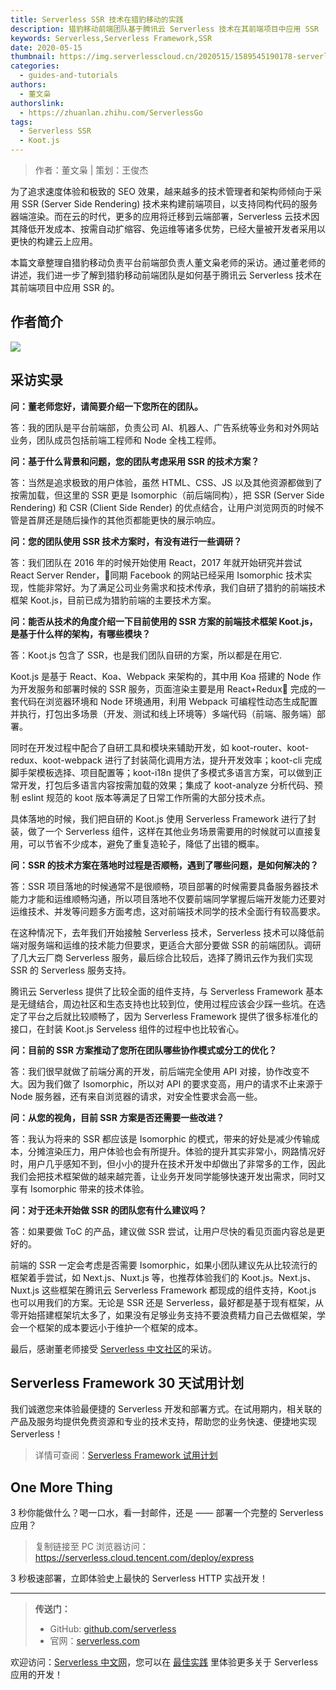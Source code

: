 ```yaml
---
title: Serverless SSR 技术在猎豹移动的实践
description: 猎豹移动前端团队基于腾讯云 Serverless 技术在其前端项目中应用 SSR
keywords: Serverless,Serverless Framework,SSR
date: 2020-05-15
thumbnail: https://img.serverlesscloud.cn/2020515/1589545190178-serverless%20%E7%8C%8E%E8%B1%B9%E5%89%AF%E6%9C%AC.jpg
categories:
  - guides-and-tutorials
authors:
  - 董文枭
authorslink:
  - https://zhuanlan.zhihu.com/ServerlessGo
tags:
  - Serverless SSR
  - Koot.js
---
```


> 作者：董文枭 | 策划：王俊杰

为了追求速度体验和极致的 SEO 效果，越来越多的技术管理者和架构师倾向于采用 SSR (Server Side Rendering) 技术来构建前端项目，以支持同构代码的服务器端渲染。而在云的时代，更多的应用将迁移到云端部署，Serverless 云技术因其降低开发成本、按需自动扩缩容、免运维等诸多优势，已经大量被开发者采用以更快的构建云上应用。

本篇文章整理自猎豹移动负责平台前端部负责人董文枭老师的采访。通过董老师的讲述，我们进一步了解到猎豹移动前端团队是如何基于腾讯云 Serverless 技术在其前端项目中应用 SSR 的。


## 作者简介

![](https://img.serverlesscloud.cn/2020515/1589534502498-wenxiao.jpg)



## 采访实录

**问：董老师您好，请简要介绍一下您所在的团队。**

答：我的团队是平台前端部，负责公司 AI、机器人、广告系统等业务和对外网站业务，团队成员包括前端工程师和 Node 全栈工程师。

**问：基于什么背景和问题，您的团队考虑采用 SSR 的技术方案？**

答：当然是追求极致的用户体验，虽然 HTML、CSS、JS 以及其他资源都做到了按需加载，但这里的 SSR 更是 Isomorphic（前后端同构），把 SSR (Server Side Rendering) 和 CSR (Client Side Render) 的优点结合，让用户浏览网页的时候不管是首屏还是随后操作的其他页都能更快的展示响应。

**问：您的团队使用 SSR 技术方案时，有没有进行一些调研？**

答：我们团队在 2016 年的时候开始使用 React，2017 年就开始研究并尝试 React Server Render，同期 Facebook 的网站已经采用 Isomorphic 技术实现，性能非常好。为了满足公司业务需求和技术传承，我们自研了猎豹的前端技术框架 Koot.js，目前已成为猎豹前端的主要技术方案。

**问：能否从技术的角度介绍一下目前使用的 SSR 方案的前端技术框架 Koot.js，是基于什么样的架构，有哪些模块？**

答：Koot.js 包含了 SSR，也是我们团队自研的方案，所以都是在用它.

Koot.js 是基于 React、Koa、Webpack 来架构的，其中用 Koa 搭建的 Node 作为开发服务和部署时候的 SSR 服务，页面渲染主要是用 React+Redux 完成的一套代码在浏览器环境和 Node 环境通用，利用 Webpack 可编程性动态生成配置并执行，打包出多场景（开发、测试和线上环境等）多端代码（前端、服务端）部署。

同时在开发过程中配合了自研工具和模块来辅助开发，如 koot-router、koot-redux、koot-webpack 进行了封装简化调用方法，提升开发效率；koot-cli 完成脚手架模板选择、项目配置等；koot-i18n 提供了多模式多语言方案，可以做到正常开发，打包后多语言内容按需加载的效果；集成了 koot-analyze 分析代码、预制 eslint 规范的 koot 版本等满足了日常工作所需的大部分技术点。

具体落地的时候，我们把自研的 Koot.js 使用 Serverless Framework 进行了封装，做了一个 Serverless 组件，这样在其他业务场景需要用的时候就可以直接复用，可以节省不少成本，避免了重复造轮子，降低了出错的概率。


**问：SSR 的技术方案在落地时过程是否顺畅，遇到了哪些问题，是如何解决的？**

答：SSR 项目落地的时候通常不是很顺畅，项目部署的时候需要具备服务器技术能力才能和运维顺畅沟通，所以项目落地不仅要前端同学掌握后端开发能力还要对运维技术、并发等问题多方面考虑，这对前端技术同学的技术全面行有较高要求。

在这种情况下，去年我们开始接触 Serverless 技术，Serverless 技术可以降低前端对服务端和运维的技术能力但要求，更适合大部分要做 SSR 的前端团队。调研了几大云厂商 Serverless 服务，最后综合比较后，选择了腾讯云作为我们实现 SSR 的 Serverless 服务支持。

腾讯云 Serverless 提供了比较全面的组件支持，与 Serverless Framework 基本是无缝结合，周边社区和生态支持也比较到位，使用过程应该会少踩一些坑。在选定了平台之后就比较顺畅了，因为 Serverless Framework 提供了很多标准化的接口，在封装 Koot.js Serveless 组件的过程中也比较省心。

**问：目前的 SSR 方案推动了您所在团队哪些协作模式或分工的优化？**

答：我们很早就做了前端分离的开发，前后端完全使用 API 对接，协作改变不大。因为我们做了 Isomorphic，所以对 API 的要求变高，用户的请求不止来源于 Node 服务器，还有来自浏览器的请求，对安全性要求会高一些。

**问：从您的视角，目前 SSR 方案是否还需要一些改进？**

答：我认为将来的 SSR 都应该是 Isomorphic 的模式，带来的好处是减少传输成本，分摊渲染压力，用户体验也会有所提升。体验的提升其实非常小，网路情况好时，用户几乎感知不到，但小小的提升在技术开发中却做出了非常多的工作，因此我们会把技术框架做的越来越完善，让业务开发同学能够快速开发出需求，同时又享有 Isomorphic 带来的技术体验。

**问：对于还未开始做 SSR 的团队您有什么建议吗？**

答：如果要做 ToC 的产品，建议做 SSR 尝试，让用户尽快的看见页面内容总是更好的。

前端的 SSR 一定会考虑是否需要 Isomorphic，如果小团队建议先从比较流行的框架着手尝试，如 Next.js、Nuxt.js 等，也推荐体验我们的 Koot.js。Next.js、Nuxt.js 这些框架在腾讯云 Serverless Framework 都现成的组件支持，Koot.js 也可以用我们的方案。无论是 SSR 还是 Serverless，最好都是基于现有框架，从零开始搭建框架坑太多了，如果没有足够业务支持不要浪费精力自己去做框架，学会一个框架的成本要远小于维护一个框架的成本。  

最后，感谢董老师接受 [Serverless 中文社区](https://serverlesscloud.cn)的采访。

## Serverless Framework 30 天试用计划

我们诚邀您来体验最便捷的 Serverless 开发和部署方式。在试用期内，相关联的产品及服务均提供免费资源和专业的技术支持，帮助您的业务快速、便捷地实现 Serverless！

> 详情可查阅：[Serverless Framework 试用计划](https://cloud.tencent.com/document/product/1154/38792)

## One More Thing
<div id='scf-deploy-iframe-or-md'><div><p>3 秒你能做什么？喝一口水，看一封邮件，还是 —— 部署一个完整的 Serverless 应用？</p><blockquote><p>复制链接至 PC 浏览器访问：<a href="https://serverless.cloud.tencent.com/deploy/express">https://serverless.cloud.tencent.com/deploy/express</a></p></blockquote><p>3 秒极速部署，立即体验史上最快的 Serverless HTTP 实战开发！</p></div></div>

---

> **传送门：**
> - GitHub: [github.com/serverless](https://github.com/serverless/serverless/blob/master/README_CN.md) 
> - 官网：[serverless.com](https://serverless.com/)

欢迎访问：[Serverless 中文网](https://serverlesscloud.cn/)，您可以在 [最佳实践](https://serverlesscloud.cn/best-practice) 里体验更多关于 Serverless 应用的开发！